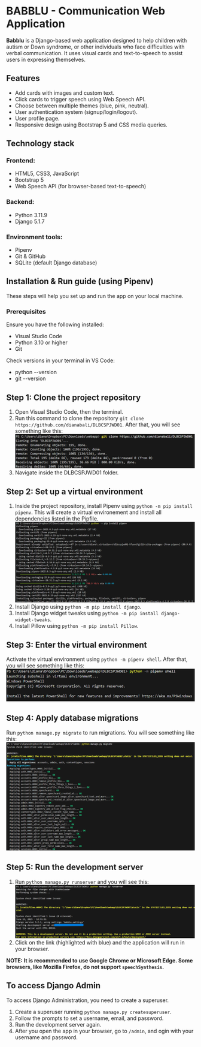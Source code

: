 # BABBLU - Communication Web Application
**Babblu** is a Django-based web application designed to help children with autism or Down syndrome, or other individuals who face difficulties with verbal communication. It uses visual cards and text-to-speech to assist users in expressing themselves.

## Features
- Add cards with images and custom text.
- Click cards to trigger speech using Web Speech API.
- Choose between multiple themes (blue, pink, neutral).
- User authentication system (signup/login/logout).
- User profile page.
- Responsive design using Bootstrap 5 and CSS media queries.

## Technology stack
### Frontend:
- HTML5, CSS3, JavaScript
- Bootstrap 5
- Web Speech API (for browser-based text-to-speech)

### Backend:
- Python 3.11.9
- Django 5.1.7

### Environment tools:
- Pipenv
- Git & GitHub
- SQLite (default Django database)

## Installation & Run guide (using Pipenv)
These steps will help you set up and run the app on your local machine.
### Prerequisites
Ensure you have the following installed:
- Visual Studio Code
- Python 3.10 or higher
- Git

Check versions in your terminal in VS Code:
- python --version
- git --version

## Step 1: Clone the project repository
1. Open Visual Studio Code, then the terminal.
2. Run this command to clone the repository `git clone https://github.com/dianabali/DLBCSPJWD01`. After that, you will see something like this:
![Screenshot](images/gitclone.png)
3. Navigate inside the DLBCSPJWD01 folder.

## Step 2: Set up a virtual environment
1. Inside the project repository, install Pipenv using `python -m pip install pipenv`. This will create a virtual environement and install all dependencies listed in the Pipfile.
![Screenshot](images/installpipenv.png)
2. Install Django using `python -m pip install django`.
3. Install Django widget tweaks using `python -m pip install django-widget-tweaks`.
4. Install Pillow using `python -m pip install Pillow`.

## Step 3: Enter the virtual environment
Activate the virtual environment using `python -m pipenv shell`. After that, you will see something like this:
![Screenshot](images/pipenvshell.png)

## Step 4: Apply database migrations
Run `python manage.py migrate` to run migrations. You will see something like this:
![Screenshot](images/migrate.png)

## Step 5: Run the development server
1. Run `python manage.py runserver` and you will see this:
![Screenshot](images/runserver.png)
2. Click on the link (highlighted with blue) and the application will run in your browser.

**NOTE: It is recommended to use Google Chrome or Microsoft Edge. Some browsers, like Mozilla Firefox, do not support `speechSynthesis`.**

## To access Django Admin
To access Django Administration, you need to create a superuser.
1. Create a superuser running `python manage.py createsuperuser`.
2. Follow the prompts to set a username, email, and password.
3. Run the development server again.
4. After you open the app in your browser, go to `/admin`, and ogin with your username and password.








